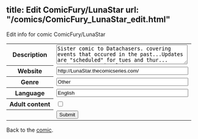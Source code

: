 title: Edit ComicFury/LunaStar
url: "/comics/ComicFury_LunaStar_edit.html"
---
Edit info for comic ComicFury/LunaStar

<form name="comic" action="http://gaepostmail.appspot.com/comic/" method="post">
<table class="comicinfo">
<tr>
<th>Description</th><td><textarea name="description" cols="40" rows="3">Sister comic to Datachasers. covering events that occured in the past...Updates are &quot;scheduled&quot; for tues and thur... maybe the occasional bonus :D</textarea></td>
</tr>
<tr>
<th>Website</th><td><input type="text" name="url" value="http://LunaStar.thecomicseries.com/" size="40"/></td>
</tr>
<tr>
<th>Genre</th><td><input type="text" name="genre" value="Other" size="40"/></td>
</tr>
<tr>
<th>Language</th><td><input type="text" name="language" value="English" size="40"/></td>
</tr>
<tr>
<th>Adult content</th><td><input type="checkbox" name="adult" value="adult" /></td>
</tr>
<tr>
<th></th><td>
<input type="hidden" name="comic" value="ComicFury_LunaStar" />
<input type="submit" name="submit" value="Submit" />
</td>
</tr>
</table>
</form>

Back to the [comic](ComicFury_LunaStar.html).
